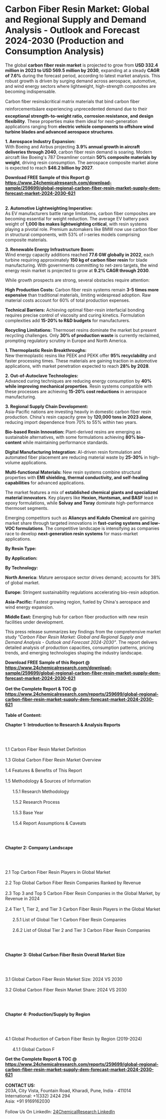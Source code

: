 <h1>Carbon Fiber Resin Market: Global and Regional Supply and Demand Analysis - Outlook and Forecast 2024-2030 (Production and Consumption Analysis)</h1><p>The global <strong>carbon fiber resin market</strong> is projected to grow from <strong>USD 332.4 million in 2023 to USD 569.5 million by 2030</strong>, expanding at a steady <strong>CAGR of 7.6%</strong> during the forecast period, according to latest market analysis. This robust growth is driven by surging demand across aerospace, automotive, and wind energy sectors where lightweight, high-strength composites are becoming indispensable.</p><p>Carbon fiber resinsâcritical matrix materials that bind carbon fiber reinforcementsâare experiencing unprecedented demand due to their <strong>exceptional strength-to-weight ratio, corrosion resistance, and design flexibility</strong>. These properties make them ideal for next-generation applications ranging from <strong>electric vehicle components to offshore wind turbine blades and advanced aerospace structures</strong>.</p><p><strong>1. Aerospace Industry Expansion:</strong><br>
With Boeing and Airbus projecting <strong>3.9% annual growth in aircraft deliveries through 2040</strong>, carbon fiber resin demand is soaring. Modern aircraft like Boeing's 787 Dreamliner contain <strong>50% composite materials by weight</strong>, driving resin consumption. The aerospace composite market alone is expected to reach <strong>$46.2 billion by 2027</strong>.</p><div><b>Download FREE Sample of this Report @ 
            <a href="https://www.24chemicalresearch.com/download-sample/259699/global-regional-carbon-fiber-resin-market-supply-dem-forecast-market-2024-2030-621">
            https://www.24chemicalresearch.com/download-sample/259699/global-regional-carbon-fiber-resin-market-supply-dem-forecast-market-2024-2030-621</a></b></div><br><p><strong>2. Automotive Lightweighting Imperative:</strong><br>
As EV manufacturers battle range limitations, carbon fiber composites are becoming essential for weight reduction. The average EV battery pack weight of <strong>1,000 lbs makes lightweighting critical</strong>, with resin systems playing a pivotal role. Premium automakers like BMW now use carbon fiber in structural components, with 53% of i-series models comprising composite materials.</p><p><strong>3. Renewable Energy Infrastructure Boom:</strong><br>
Wind energy capacity additions reached <strong>77.6 GW globally in 2022</strong>, each turbine requiring approximately <strong>150 kg of carbon fiber resin</strong> for blade manufacturing. With governments committing to net-zero targets, the wind energy resin market is projected to grow at <strong>9.2% CAGR through 2030</strong>.</p><p>While growth prospects are strong, several obstacles require attention:</p><p><strong>High Production Costs:</strong> Carbon fiber resin systems remain <strong>3-5 times more expensive</strong> than traditional materials, limiting widespread adoption. Raw material costs account for 60% of total production expenses.</p><p><strong>Technical Barriers:</strong> Achieving optimal fiber-resin interfacial bonding requires precise control of viscosity and curing kinetics. Formulation complexities add <strong>15-20% to R&amp;D budgets</strong> for manufacturers.</p><p><strong>Recycling Limitations:</strong> Thermoset resins dominate the market but present recycling challenges. Only <strong>30% of production waste</strong> is currently reclaimed, prompting regulatory scrutiny in Europe and North America.</p><p><strong>1. Thermoplastic Resin Breakthroughs:</strong><br>
New thermoplastic resins like PEEK and PEKK offer <strong>95% recyclability</strong> and faster processing times. These materials are gaining traction in automotive applications, with market penetration expected to reach <strong>28% by 2028</strong>.</p><p><strong>2. Out-of-Autoclave Technologies:</strong><br>
Advanced curing techniques are reducing energy consumption by <strong>40% while improving mechanical properties</strong>. Resin systems compatible with these processes are achieving <strong>15-20% cost reductions</strong> in aerospace manufacturing.</p><p><strong>3. Regional Supply Chain Development:</strong><br>
Asia-Pacific nations are investing heavily in domestic carbon fiber resin production. China's resin capacity grew by <strong>120,000 tons in 2023 alone</strong>, reducing import dependence from 70% to 55% within two years.</p><p><strong>Bio-based Resin Innovation:</strong> Plant-derived resins are emerging as sustainable alternatives, with some formulations achieving <strong>80% bio-content</strong> while maintaining performance standards.</p><p><strong>Digital Manufacturing Integration:</strong> AI-driven resin formulation and automated fiber placement are reducing material waste by <strong>25-30%</strong> in high-volume applications.</p><p><strong>Multi-functional Materials:</strong> New resin systems combine structural properties with <strong>EMI shielding, thermal conductivity, and self-healing capabilities</strong> for advanced applications.</p><p>The market features a mix of <strong>established chemical giants and specialized material innovators</strong>. Key players like <strong>Hexion, Huntsman, and BASF</strong> lead in epoxy formulations, while <strong>Solvay and Toray</strong> dominate high-performance thermoset segments.</p><p>Emerging competitors such as <strong>Aliancys and Kukdo Chemical</strong> are gaining market share through targeted innovations in <strong>fast-curing systems and low-VOC formulations</strong>. The competitive landscape is intensifying as companies race to develop <strong>next-generation resin systems</strong> for mass-market applications.</p><p><strong>By Resin Type:</strong></p><p><strong>By Application:</strong></p><p><strong>By Technology:</strong></p><p><strong>North America:</strong> Mature aerospace sector drives demand; accounts for 38% of global market.</p><p><strong>Europe:</strong> Stringent sustainability regulations accelerating bio-resin adoption.</p><p><strong>Asia-Pacific:</strong> Fastest growing region, fueled by China's aerospace and wind energy expansion.</p><p><strong>Middle East:</strong> Emerging hub for carbon fiber production with new resin facilities under development.</p><p>This press release summarizes key findings from the comprehensive market study <em>"Carbon Fiber Resin Market: Global and Regional Supply and Demand Analysis - Outlook and Forecast 2024-2030"</em>. The report delivers detailed analysis of production capacities, consumption patterns, pricing trends, and emerging technologies shaping the industry landscape.</p><div><b>Download FREE Sample of this Report @ 
            <a href="https://www.24chemicalresearch.com/download-sample/259699/global-regional-carbon-fiber-resin-market-supply-dem-forecast-market-2024-2030-621">
            https://www.24chemicalresearch.com/download-sample/259699/global-regional-carbon-fiber-resin-market-supply-dem-forecast-market-2024-2030-621</a></b></div><br><div><b>Get the Complete Report & TOC @ 
            <a href="https://www.24chemicalresearch.com/reports/259699/global-regional-carbon-fiber-resin-market-supply-dem-forecast-market-2024-2030-621">
            https://www.24chemicalresearch.com/reports/259699/global-regional-carbon-fiber-resin-market-supply-dem-forecast-market-2024-2030-621</a></b></div><br>
            <b>Table of Content:</b><p><p><strong>Chapter 1: Introduction to Research &amp; Analysis Reports</strong></p><br />
<br />
<p>1.1 Carbon Fiber Resin Market Definition<br /><br />
1.3 Global Carbon Fiber Resin Market Overview<br /><br />
1.4 Features &amp; Benefits of This Report<br /><br />
1.5 Methodology &amp; Sources of Information<br /><br />
&nbsp;&nbsp;&nbsp;&nbsp;&nbsp; 1.5.1 Research Methodology<br /><br />
&nbsp;&nbsp;&nbsp;&nbsp;&nbsp; 1.5.2 Research Process<br /><br />
&nbsp;&nbsp;&nbsp;&nbsp;&nbsp; 1.5.3 Base Year<br /><br />
&nbsp;&nbsp;&nbsp;&nbsp;&nbsp; 1.5.4 Report Assumptions &amp; Caveats</p><br />
<br />
<p><strong>Chapter 2: Company Landscape</strong></p><br />
<br />
<p>2.1 Top Carbon Fiber Resin Players in Global Market<br /><br />
2.2 Top Global Carbon Fiber Resin Companies Ranked by Revenue<br /><br />
2.3 Top 3 and Top 5 Carbon Fiber Resin Companies in the Global Market, by Revenue in 2024<br /><br />
2.4 Tier 1, Tier 2, and Tier 3 Carbon Fiber Resin Players in the Global Market<br /><br />
&nbsp;&nbsp;&nbsp;&nbsp;&nbsp; 2.5.1 List of Global Tier 1 Carbon Fiber Resin Companies<br /><br />
&nbsp;&nbsp;&nbsp;&nbsp;&nbsp; 2.6.2 List of Global Tier 2 and Tier 3 Carbon Fiber Resin Companies</p><br />
<br />
<p><strong>Chapter 3: Global Carbon Fiber Resin Overall Market Size</strong></p><br />
<br />
<p>3.1 Global Carbon Fiber Resin Market Size: 2024 VS 2030<br /><br />
3.2 Global Carbon Fiber Resin Market Share: 2024 VS 2030</p><br />
<br />
<p><strong>Chapter 4: Production/Supply by Region</strong></p><br />
<br />
<p>4.1 Global Production of Carbon Fiber Resin by Region (2019-2024)<br /><br />
&nbsp;&nbsp;&nbsp;&nbsp;&nbsp; 4.1.1 Global Carbon F</p><div><b>Get the Complete Report & TOC @ 
            <a href="https://www.24chemicalresearch.com/reports/259699/global-regional-carbon-fiber-resin-market-supply-dem-forecast-market-2024-2030-621">
            https://www.24chemicalresearch.com/reports/259699/global-regional-carbon-fiber-resin-market-supply-dem-forecast-market-2024-2030-621</a></b></div><br><b>CONTACT US:</b><br>
            203A, City Vista, Fountain Road, Kharadi, Pune, India - 411014<br>
            International: +1(332) 2424 294<br>
            Asia: +91 9169162030 <br><br>
            Follow Us On LinkedIn: <a href="https://www.linkedin.com/company/24chemicalresearch/">24ChemicalResearch LinkedIn</a>
